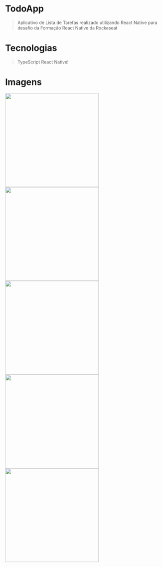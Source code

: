 # TodoApp
> Aplicativo de Lista de Tarefas realizado utilizando React Native para desafio da Formação React Native da Rockeseat

# Tecnologias

> TypeScript
> React Native!

# Imagens

<img src="https://github.com/user-attachments/assets/ee763d1e-84fe-4ce1-b6d7-438b6ad24724" width="300"/>
<img src="https://github.com/user-attachments/assets/19ed004e-7490-441f-85d6-274d710f385d" width="300"/>
<img src="https://github.com/user-attachments/assets/5bee31b3-1a45-4f5b-8488-2f8a719db868" width="300"/>
<img src="https://github.com/user-attachments/assets/6226cf68-5707-465a-a5fc-4ebb7249225d" width="300"/>
<img src="https://github.com/user-attachments/assets/f7e8ab3d-7427-46f6-a8f5-2281f421cff5" width="300"/>

